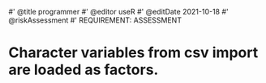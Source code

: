 #' @title programmer
#' @editor useR
#' @editDate 2021-10-18
#' @riskAssessment
#' REQUIREMENT: ASSESSMENT

# Character variables from csv import are loaded as factors.

